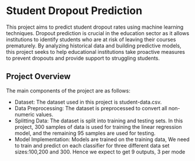 # Student Dropout Prediction
This project aims to predict student dropout rates using machine learning techniques. Dropout prediction is crucial in the education sector as it allows institutions to identify students who are at risk of leaving their courses prematurely. By analyzing historical data and building predictive models, this project seeks to help educational institutions take proactive measures to prevent dropouts and provide support to struggling students.

## Project Overview
The main components of the project are as follows:
* Dataset: The dataset used in this project is student-data.csv.
* Data Preprocessing: The dataset is preprocessed to convert all non-numeric values. 
* Splitting Data: The dataset is split into training and testing sets. In this project, 300 samples of data is used for training the linear regression model, and the remaining 95 samples are used for testing.
* Model Implementation: Models are trained on the training data, We need to train and predict on each classifier for three different data set sizes:100,200 and 300. Hence we expect to get 9 outputs, 3 per mode
